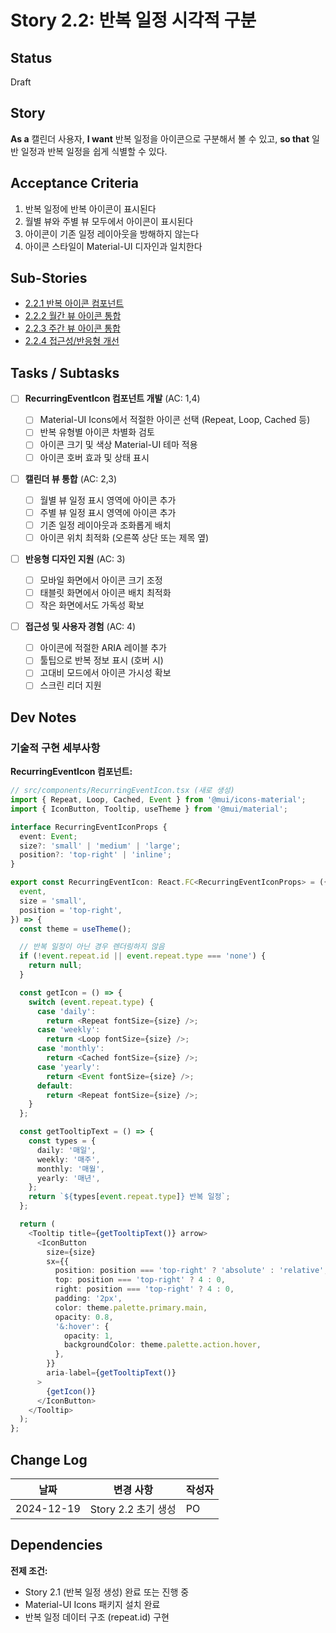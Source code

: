 # Story 2.2: 반복 일정 시각적 구분

## Status

Draft

## Story

**As a** 캘린더 사용자,
**I want** 반복 일정을 아이콘으로 구분해서 볼 수 있고,
**so that** 일반 일정과 반복 일정을 쉽게 식별할 수 있다.

## Acceptance Criteria

1. 반복 일정에 반복 아이콘이 표시된다
2. 월별 뷰와 주별 뷰 모두에서 아이콘이 표시된다
3. 아이콘이 기존 일정 레이아웃을 방해하지 않는다
4. 아이콘 스타일이 Material-UI 디자인과 일치한다

## Sub-Stories

- [2.2.1 반복 아이콘 컴포넌트](./2.2.1-recurring-icon-component.md)
- [2.2.2 월간 뷰 아이콘 통합](./2.2.2-recurring-icon-month-view.md)
- [2.2.3 주간 뷰 아이콘 통합](./2.2.3-recurring-icon-week-view.md)
- [2.2.4 접근성/반응형 개선](./2.2.4-recurring-icon-a11y-responsive.md)

## Tasks / Subtasks

- [ ] **RecurringEventIcon 컴포넌트 개발** (AC: 1,4)

  - [ ] Material-UI Icons에서 적절한 아이콘 선택 (Repeat, Loop, Cached 등)
  - [ ] 반복 유형별 아이콘 차별화 검토
  - [ ] 아이콘 크기 및 색상 Material-UI 테마 적용
  - [ ] 아이콘 호버 효과 및 상태 표시

- [ ] **캘린더 뷰 통합** (AC: 2,3)

  - [ ] 월별 뷰 일정 표시 영역에 아이콘 추가
  - [ ] 주별 뷰 일정 표시 영역에 아이콘 추가
  - [ ] 기존 일정 레이아웃과 조화롭게 배치
  - [ ] 아이콘 위치 최적화 (오른쪽 상단 또는 제목 옆)

- [ ] **반응형 디자인 지원** (AC: 3)

  - [ ] 모바일 화면에서 아이콘 크기 조정
  - [ ] 태블릿 화면에서 아이콘 배치 최적화
  - [ ] 작은 화면에서도 가독성 확보

- [ ] **접근성 및 사용자 경험** (AC: 4)
  - [ ] 아이콘에 적절한 ARIA 레이블 추가
  - [ ] 툴팁으로 반복 정보 표시 (호버 시)
  - [ ] 고대비 모드에서 아이콘 가시성 확보
  - [ ] 스크린 리더 지원

## Dev Notes

### 기술적 구현 세부사항

**RecurringEventIcon 컴포넌트:**

```typescript
// src/components/RecurringEventIcon.tsx (새로 생성)
import { Repeat, Loop, Cached, Event } from '@mui/icons-material';
import { IconButton, Tooltip, useTheme } from '@mui/material';

interface RecurringEventIconProps {
  event: Event;
  size?: 'small' | 'medium' | 'large';
  position?: 'top-right' | 'inline';
}

export const RecurringEventIcon: React.FC<RecurringEventIconProps> = ({
  event,
  size = 'small',
  position = 'top-right',
}) => {
  const theme = useTheme();

  // 반복 일정이 아닌 경우 렌더링하지 않음
  if (!event.repeat.id || event.repeat.type === 'none') {
    return null;
  }

  const getIcon = () => {
    switch (event.repeat.type) {
      case 'daily':
        return <Repeat fontSize={size} />;
      case 'weekly':
        return <Loop fontSize={size} />;
      case 'monthly':
        return <Cached fontSize={size} />;
      case 'yearly':
        return <Event fontSize={size} />;
      default:
        return <Repeat fontSize={size} />;
    }
  };

  const getTooltipText = () => {
    const types = {
      daily: '매일',
      weekly: '매주',
      monthly: '매월',
      yearly: '매년',
    };
    return `${types[event.repeat.type]} 반복 일정`;
  };

  return (
    <Tooltip title={getTooltipText()} arrow>
      <IconButton
        size={size}
        sx={{
          position: position === 'top-right' ? 'absolute' : 'relative',
          top: position === 'top-right' ? 4 : 0,
          right: position === 'top-right' ? 4 : 0,
          padding: '2px',
          color: theme.palette.primary.main,
          opacity: 0.8,
          '&:hover': {
            opacity: 1,
            backgroundColor: theme.palette.action.hover,
          },
        }}
        aria-label={getTooltipText()}
      >
        {getIcon()}
      </IconButton>
    </Tooltip>
  );
};
```

## Change Log

| 날짜       | 변경 사항           | 작성자 |
| ---------- | ------------------- | ------ |
| 2024-12-19 | Story 2.2 초기 생성 | PO     |

## Dependencies

**전제 조건:**

- Story 2.1 (반복 일정 생성) 완료 또는 진행 중
- Material-UI Icons 패키지 설치 완료
- 반복 일정 데이터 구조 (repeat.id) 구현
